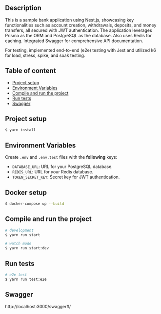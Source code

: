 ## Description <!-- omit in toc -->
This is a sample bank application using Nest.js, showcasing key functionalities such as account creation, withdrawals, deposits, and money transfers, all secured with JWT authentication. The application leverages Prisma as the ORM and PostgreSQL as the database. Also uses Redis for caching. Integrated Swagger for comprehensive API documentation.

For testing, implemented end-to-end (e2e) testing with Jest and utilized k6 for load, stress, spike, and soak testing.

## Table of content <!-- omit in toc -->
- [Project setup](#project-setup)
- [Environment Variables](#environment-variables)
- [Compile and run the project](#compile-and-run-the-project)
- [Run tests](#run-tests)
- [Swagger](#swagger)

## Project setup
```bash
$ yarn install
```

## Environment Variables
Create `.env` and `.env.test` files with the **following** keys:

- `DATABASE_URL`: URL for your PostgreSQL database.
- `REDIS_URL`: URL for your Redis database.
- `TOKEN_SECRET_KEY`: Secret key for JWT authentication.

## Docker setup
```bash
$ docker-compose up --build
```

## Compile and run the project
```bash 
# development
$ yarn run start

# watch mode
$ yarn run start:dev

```

## Run tests
```bash
# e2e test
$ yarn run test:e2e
```
## Swagger
http://localhost:3000/swagger#/